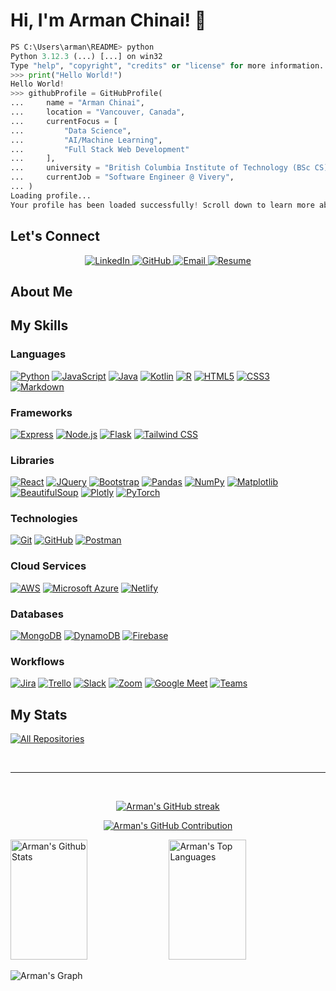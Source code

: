 <!--
**ChinaiArman/ChinaiArman** is a ✨ _special_ ✨ repository because its `README.md` (this file) appears on your GitHub profile.

Here are some ideas to get you started:

- 🔭 I’m currently working on ...
- 🌱 I’m currently learning ...
- 👯 I’m looking to collaborate on ...
- 🤔 I’m looking for help with ...
- 💬 Ask me about ...
- 📫 How to reach me: ...
- 😄 Pronouns: ...
- ⚡ Fun fact: ...
-->

<!-- TEMPLATE -->
<!-- Intro  -->
<!-- <h3 align="left">
    <samp>
        PS C:\Users\arman\README > python
        <br>
        Python 3.12.3 (...) [...] on win32
        <br>
        Type "help", "copyright", "credits" or "license" for more information.
        <br>
        &gt;&gt;&gt;
        <span style="color: #90ee90">print</span>(<span style="color: #FFB6C1">"Hello World!"</span>)
        <br>
        Hello World!
        <br>
        &gt;&gt;&gt;
        githubProfile = <span style="color: #ADD8E6">GitHubProfile</span>(
        <br>
        ...    <span style="color: #FFA500">name</span> = (<span style="color: #FFB6C1">"Arman Chinai"</span>)
        <br>
        ...   <span style="color: #FFA500">location</span> = (<span style="color: #FFB6C1">"Vancouver, Canada"</span>)
        <br>
        ... )
        <br>
        Loading profile...
        <br>
        Your profile has been loaded successfully! Scroll down to learn more about me.
    </samp>
</h3> -->
# Hi, I'm Arman Chinai! 👋

```python
PS C:\Users\arman\README> python
Python 3.12.3 (...) [...] on win32
Type "help", "copyright", "credits" or "license" for more information.
>>> print("Hello World!")
Hello World!
>>> githubProfile = GitHubProfile(
...     name = "Arman Chinai",
...     location = "Vancouver, Canada",
...     currentFocus = [
...         "Data Science",
...         "AI/Machine Learning",
...         "Full Stack Web Development"
...     ],
...     university = "British Columbia Institute of Technology (BSc CS)",
...     currentJob = "Software Engineer @ Vivery",
... )
Loading profile...
Your profile has been loaded successfully! Scroll down to learn more about me.
```

<!-- SOCIALS -->
## Let's Connect
<!-- Align Center -->
<p align="center">
    <!-- LinkedIn -->
    <a href="https://www.linkedin.com/in/armanchinai/">
        <img src="https://img.shields.io/badge/LinkedIn-0077B5?style=for-the-badge&logo=linkedin&logoColor=white" alt="LinkedIn">
    </a>
    <!-- GitHub -->
    <a href="https://www.github.com/ChinaiArman">
        <img src="https://img.shields.io/badge/GitHub-181717?style=for-the-badge&logo=github&logoColor=white" alt="GitHub">
    </a>
    <!-- Email -->
    <a href="mailto:chinaiarman@gmail.com">
        <img src="https://img.shields.io/badge/Email-D14836?style=for-the-badge&logo=gmail&logoColor=white" alt="Email">
    </a>
    <!-- Resume -->
    <a href="" target="_blank">
        <img src="https://img.shields.io/badge/Resume-4285F4?style=for-the-badge&logo=google-drive&logoColor=white" alt="Resume">
    </a>
</p>

<!-- ABOUT ME -->
## About Me

<!-- SKILLS -->
## My Skills

### Languages

[![Python](https://img.shields.io/badge/-Python-3776AB?style=for-the-badge&logo=python&logoColor=white)](https://www.python.org/)
[![JavaScript](https://img.shields.io/badge/-JavaScript-F7DF1E?style=for-the-badge&logo=javascript&logoColor=black)](https://www.javascript.com/)
[![Java](https://img.shields.io/badge/java-%23ED8B00.svg?style=for-the-badge&logo=openjdk&logoColor=white)](<https://www.java.com/>)
[![Kotlin](https://img.shields.io/badge/-Kotlin-0095D5?style=for-the-badge&logo=kotlin&logoColor=white)](https://kotlinlang.org/)
[![R](https://img.shields.io/badge/-R-276DC3?style=for-the-badge&logo=r&logoColor=white)](https://www.r-project.org/)
[![HTML5](https://img.shields.io/badge/-HTML5-E34F26?style=for-the-badge&logo=html5&logoColor=white)](https://developer.mozilla.org/en-US/docs/Web/Guide/HTML/HTML5)
[![CSS3](https://img.shields.io/badge/-CSS3-1572B6?style=for-the-badge&logo=css3&logoColor=white)](https://developer.mozilla.org/en-US/docs/Web/CSS)
[![Markdown](https://img.shields.io/badge/-Markdown-000000?style=for-the-badge&logo=markdown&logoColor=white)](https://www.markdownguide.org/)

### Frameworks

[![Express](https://img.shields.io/badge/express.js-%23404d59.svg?style=for-the-badge&logo=express&logoColor=%2361DAFB)](https://expressjs.com/)
[![Node.js](https://img.shields.io/badge/-Node.js-339933?style=for-the-badge&logo=node.js&logoColor=white)](https://nodejs.org/)
[![Flask](https://img.shields.io/badge/-Flask-000000?style=for-the-badge&logo=flask&logoColor=white)](https://flask.palletsprojects.com/)
[![Tailwind CSS](https://img.shields.io/badge/-Tailwind_CSS-38B2AC?style=for-the-badge&logo=tailwind-css&logoColor=white)](https://tailwindcss.com/)

### Libraries

[![React](https://img.shields.io/badge/-React-61DAFB?style=for-the-badge&logo=react&logoColor=white)](https://reactjs.org/)
[![JQuery](https://img.shields.io/badge/-JQuery-0769AD?style=for-the-badge&logo=jquery&logoColor=white)](https://jquery.com/)
[![Bootstrap](https://img.shields.io/badge/-Bootstrap-7952B3?style=for-the-badge&logo=bootstrap&logoColor=white)](https://getbootstrap.com/)
[![Pandas](https://img.shields.io/badge/-Pandas-150458?style=for-the-badge&logo=pandas&logoColor=white)](https://pandas.pydata.org/)
[![NumPy](https://img.shields.io/badge/-NumPy-013243?style=for-the-badge&logo=numpy&logoColor=white)](https://numpy.org/)
[![Matplotlib](https://img.shields.io/badge/-Matplotlib-11557C?style=for-the-badge&logo=matplotlib&logoColor=white)](https://matplotlib.org/)
[![BeautifulSoup](https://img.shields.io/badge/-BeautifulSoup-311C87?style=for-the-badge&logo=beautifulsoup&logoColor=white)](https://www.crummy.com/software/BeautifulSoup/bs4/doc/)
[![Plotly](https://img.shields.io/badge/-Plotly-3F4F75?style=for-the-badge&logo=plotly&logoColor=white)](https://plotly.com/)
[![PyTorch](https://img.shields.io/badge/-PyTorch-EE4C2C?style=for-the-badge&logo=pytorch&logoColor=white)](https://pytorch.org/)

### Technologies

[![Git](https://img.shields.io/badge/-Git-F05032?style=for-the-badge&logo=git&logoColor=white)](https://git-scm.com/)
[![GitHub](https://img.shields.io/badge/-GitHub-181717?style=for-the-badge&logo=github&logoColor=white)](https://github.com/)
[![Postman](https://img.shields.io/badge/-Postman-FF6C37?style=for-the-badge&logo=postman&logoColor=white)](https://www.postman.com/)

### Cloud Services

[![AWS](https://img.shields.io/badge/-AWS-232F3E?style=for-the-badge&logo=amazon-aws&logoColor=white)](https://aws.amazon.com/)
[![Microsoft Azure](https://img.shields.io/badge/-Microsoft_Azure-0089D6?style=for-the-badge&logo=microsoft-azure&logoColor=white)](https://azure.microsoft.com/)
[![Netlify](https://img.shields.io/badge/-Netlify-00C7B7?style=for-the-badge&logo=netlify&logoColor=white)](https://www.netlify.com/)

### Databases

[![MongoDB](https://img.shields.io/badge/-MongoDB-47A248?style=for-the-badge&logo=mongodb&logoColor=white)](https://www.mongodb.com/)
[![DynamoDB](https://img.shields.io/badge/-DynamoDB-4053D6?style=for-the-badge&logo=amazon-dynamodb&logoColor=white)](https://aws.amazon.com/dynamodb/)
[![Firebase](https://img.shields.io/badge/-Firebase-FFCA28?style=for-the-badge&logo=firebase&logoColor=white)](https://firebase.google.com/)

### Workflows

[![Jira](https://img.shields.io/badge/-Jira-0052CC?style=for-the-badge&logo=jira&logoColor=white)](https://www.atlassian.com/software/jira)
[![Trello](https://img.shields.io/badge/-Trello-0079BF?style=for-the-badge&logo=trello&logoColor=white)](https://trello.com/)
[![Slack](https://img.shields.io/badge/-Slack-4A154B?style=for-the-badge&logo=slack&logoColor=white)](https://slack.com/)
[![Zoom](https://img.shields.io/badge/-Zoom-2D8CFF?style=for-the-badge&logo=zoom&logoColor=white)](https://zoom.us/)
[![Google Meet](https://img.shields.io/badge/-Google_Meet-32A350?style=for-the-badge&logo=google-meet&logoColor=white)](https://meet.google.com/)
[![Teams](https://img.shields.io/badge/-Teams-6264A7?style=for-the-badge&logo=microsoft-teams&logoColor=white)](https://www.microsoft.com/en-ca/microsoft-365/microsoft-teams/group-chat-software)

<!-- MY STATS -->
## My Stats

<p align="left">
  <a href="https://github.com/ChinaiArman?tab=repositories" target="_blank"><img alt="All Repositories" title="All Repositories" src="https://img.shields.io/badge/-All%20Repos-2962FF?style=for-the-badge&logo=koding&logoColor=white"/></a>
</p>

<br/>
<hr/>
<br/>

<p align="center">
  <a href="https://github.com/ChinaiArman">
    <img src="https://github-readme-streak-stats.herokuapp.com/?user=ChinaiArman&theme=radical&border=7F3FBF&background=0D1117" alt="Arman's GitHub streak"/>
  </a>
</p>

<p align="center">
  <a href="https://github.com/ChinaiArman">
    <img src="https://github-profile-summary-cards.vercel.app/api/cards/profile-details?username=ChinaiArman&theme=radical" alt="Arman's GitHub Contribution"/>
  </a>
</p>

<a>
    <a href="https://github.com/ChinaiArman"><img alt="Arman's Github Stats" src="https://denvercoder1-github-readme-stats.vercel.app/api?username=ChinaiArman&show_icons=true&count_private=true&theme=react&border_color=7F3FBF&bg_color=0D1117&title_color=F85D7F&icon_color=F8D866" height="192px" width="49.5%"/></a>
  <a href="https://github.com/ChinaiArman"><img alt="Arman's Top Languages" src="https://denvercoder1-github-readme-stats.vercel.app/api/top-langs/?username=ChinaiArman&langs_count=8&layout=compact&theme=react&border_color=7F3FBF&bg_color=0D1117&title_color=F85D7F&icon_color=F8D866" height="192px" width="49.5%"/></a>
  <br/>
</a>

![Arman's Graph](https://github-readme-activity-graph.vercel.app/graph?username=ChinaiArman&custom_title=Arman's%20GitHub%20Activity%20Graph&bg_color=0D1117&color=7F3FBF&line=7F3FBF&point=7F3FBF&area_color=FFFFFF&title_color=FFFFFF&area=true)
